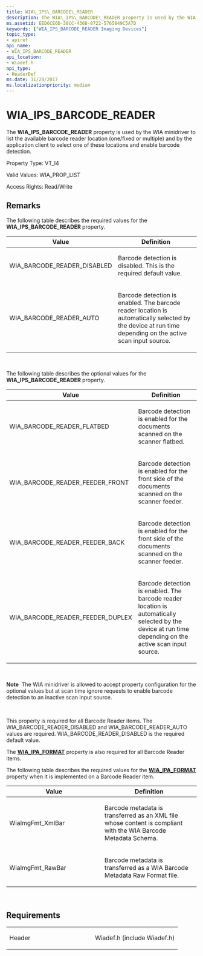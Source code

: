 ```yaml
---
title: WIA\_IPS\_BARCODE\_READER
description: The WIA\_IPS\_BARCODE\_READER property is used by the WIA minidriver to list the available barcode reader location (one/fixed or multiple) and by the application client to select one of these locations and enable barcode detection.
ms.assetid: EED6CE6D-38CC-4368-8722-5765849C5A7D
keywords: ["WIA_IPS_BARCODE_READER Imaging Devices"]
topic_type:
- apiref
api_name:
- WIA_IPS_BARCODE_READER
api_location:
- Wiadef.h
api_type:
- HeaderDef
ms.date: 11/28/2017
ms.localizationpriority: medium
---
```


# WIA\_IPS\_BARCODE\_READER


The **WIA\_IPS\_BARCODE\_READER** property is used by the WIA minidriver to list the available barcode reader location (one/fixed or multiple) and by the application client to select one of these locations and enable barcode detection.




Property Type: VT\_I4

Valid Values: WIA\_PROP\_LIST

Access Rights: Read/Write

Remarks
-------

The following table describes the required values for the **WIA\_IPS\_BARCODE\_READER** property.

<table>
<colgroup>
<col width="50%" />
<col width="50%" />
</colgroup>
<thead>
<tr class="header">
<th>Value</th>
<th>Definition</th>
</tr>
</thead>
<tbody>
<tr class="odd">
<td><p>WIA_BARCODE_READER_DISABLED</p></td>
<td><p>Barcode detection is disabled. This is the required default value.</p></td>
</tr>
<tr class="even">
<td><p>WIA_BARCODE_READER_AUTO</p></td>
<td><p>Barcode detection is enabled. The barcode reader location is automatically selected by the device at run time depending on the active scan input source.</p></td>
</tr>
</tbody>
</table>

 

The following table describes the optional values for the **WIA\_IPS\_BARCODE\_READER** property.

<table>
<colgroup>
<col width="50%" />
<col width="50%" />
</colgroup>
<thead>
<tr class="header">
<th>Value</th>
<th>Definition</th>
</tr>
</thead>
<tbody>
<tr class="odd">
<td><p>WIA_BARCODE_READER_FLATBED</p></td>
<td><p>Barcode detection is enabled for the documents scanned on the scanner flatbed.</p></td>
</tr>
<tr class="even">
<td><p>WIA_BARCODE_READER_FEEDER_FRONT</p></td>
<td><p>Barcode detection is enabled for the front side of the documents scanned on the scanner feeder.</p></td>
</tr>
<tr class="odd">
<td><p>WIA_BARCODE_READER_FEEDER_BACK</p></td>
<td><p>Barcode detection is enabled for the front side of the documents scanned on the scanner feeder.</p></td>
</tr>
<tr class="even">
<td><p>WIA_BARCODE_READER_FEEDER_DUPLEX</p></td>
<td><p>Barcode detection is enabled. The barcode reader location is automatically selected by the device at run time depending on the active scan input source.</p></td>
</tr>
</tbody>
</table>

 

**Note**  The WIA minidriver is allowed to accept property configuration for the optional values but at scan time ignore requests to enable barcode detection to an inactive scan input source.

 

This property is required for all Barcode Reader items. The WIA\_BARCODE\_READER\_DISABLED and WIA\_BARCODE\_READER\_AUTO values are required. WIA\_BARCODE\_READER\_DISABLED is the required default value.

The [**WIA\_IPA\_FORMAT**](wia-ipa-format.md) property is also required for all Barcode Reader items.

The following table describes the required values for the [**WIA\_IPA\_FORMAT**](wia-ipa-format.md) property when it is implemented on a Barcode Reader item.

<table>
<colgroup>
<col width="50%" />
<col width="50%" />
</colgroup>
<thead>
<tr class="header">
<th>Value</th>
<th>Definition</th>
</tr>
</thead>
<tbody>
<tr class="odd">
<td><p>WiaImgFmt_XmlBar</p></td>
<td><p>Barcode metadata is transferred as an XML file whose content is compliant with the WIA Barcode Metadata Schema.</p></td>
</tr>
<tr class="even">
<td><p>WiaImgFmt_RawBar</p></td>
<td><p>Barcode metadata is transferred as a WIA Barcode Metadata Raw Format file.</p></td>
</tr>
</tbody>
</table>

 

Requirements
------------

<table>
<colgroup>
<col width="50%" />
<col width="50%" />
</colgroup>
<tbody>
<tr class="odd">
<td><p>Header</p></td>
<td>Wiadef.h (include Wiadef.h)</td>
</tr>
</tbody>
</table>

 

 






